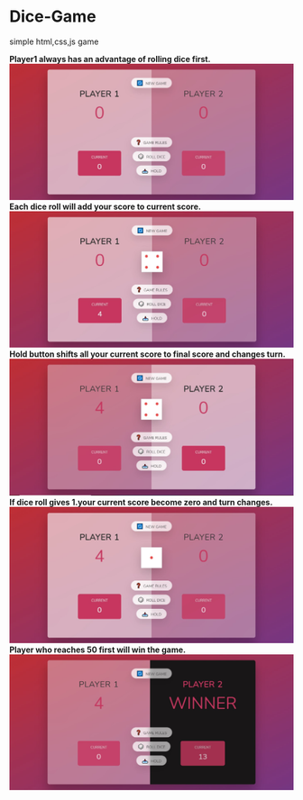 # Dice-Game
simple html,css,js game



**Player1 always has an advantage of rolling dice first.**</br>
<img src="images/image1.jpg"/>
**Each dice roll will add your score to current score.**</br>
<img src="images/image3.jpg"/>
**Hold button shifts all your current score to final score and changes turn.**</br>
<img src="images/image4.jpg"/>
**If dice roll gives 1.your current score become zero and turn changes.**</br>
<img src="images/image5.jpg"/>
**Player who reaches 50 first will win the game.**</br>
<img src="images/image6.jpg"/>
